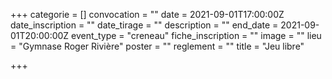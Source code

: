 +++
categorie = []
convocation = ""
date = 2021-09-01T17:00:00Z
date_inscription = ""
date_tirage = ""
description = ""
end_date = 2021-09-01T20:00:00Z
event_type = "creneau"
fiche_inscription = ""
image = ""
lieu = "Gymnase Roger Rivière"
poster = ""
reglement = ""
title = "Jeu libre"

+++
